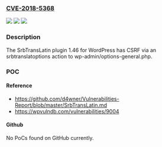 ### [CVE-2018-5368](https://cve.mitre.org/cgi-bin/cvename.cgi?name=CVE-2018-5368)
![](https://img.shields.io/static/v1?label=Product&message=n%2Fa&color=blue)
![](https://img.shields.io/static/v1?label=Version&message=n%2Fa&color=blue)
![](https://img.shields.io/static/v1?label=Vulnerability&message=n%2Fa&color=brighgreen)

### Description

The SrbTransLatin plugin 1.46 for WordPress has CSRF via an srbtranslatoptions action to wp-admin/options-general.php.

### POC

#### Reference
- https://github.com/d4wner/Vulnerabilities-Report/blob/master/SrbTransLatin.md
- https://wpvulndb.com/vulnerabilities/9004

#### Github
No PoCs found on GitHub currently.

